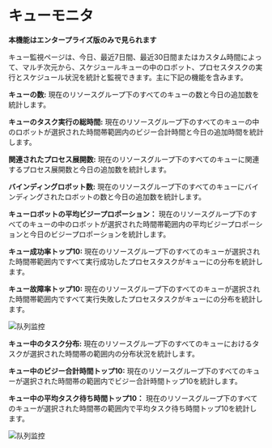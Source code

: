 # キューモニタ


**本機能はエンタープライズ版のみで見られます**

キュー監視ページは、今日、最近7日間、最近30日間またはカスタム時間によって、マルチ次元から、スケジュールキューの中のロボット、プロセスタスクの実行とスケジュール状況を統計と監視できます。主に下記の機能を含みます。


**キューの数:** 現在のリソースグループ下のすべてのキューの数と今日の追加数を統計します。

**キューのタスク実行の総時間:** 現在のリソースグループ下のすべてのキューの中のロボットが選択された時間帯範囲内のビジー合計時間と今日の追加時間を統計します。


**関連されたプロセス展開数:** 現在のリソースグループ下のすべてのキューに関連するプロセス展開数と今日の追加数を統計します。

**バインディングロボット数:** 現在のリソースグループ下のすべてのキューにバインディングされたロボットの数と今日の追加数を統計します。

**キューロボットの平均ビジープロポーション：** 現在のリソースグループ下のすべてのキューの中のロボットが選択された時間帯範囲内の平均ビジープロポーションと今日のビジープロポーションを統計します。


**キュー成功率トップ10:** 現在のリソースグループ下のすべてのキューが選択された時間帯範囲内ですべて実行成功したプロセスタスクがキューにの分布を統計します。


**キュー故障率トップ10:** 現在のリソースグループ下のすべてのキューが選択された時間帯範囲内ですべて実行失敗したプロセスタスクがキューにの分布を統計します。

![队列监控](https://docimages.blob.core.chinacloudapi.cn/images/Console/%E4%BB%AA%E8%A1%A8%E7%9B%98/queuedashboard1.png)


**キュー中のタスク分布:** 現在のリソースグループ下のすべてのキューにおけるタスクが選択された時間帯の範囲内の分布状況を統計します。

**キュー中のビジー合計時間トップ10:** 現在のリソースグループ下のすべてのキューが選択された時間帯の範囲内でビジー合計時間トップ10を統計します。

**キュー中の平均タスク待ち時間トップ10：** 現在のリソースグループ下のすべてのキューが選択された時間帯の範囲内で平均タスク待ち時間トップ10を統計します。


![队列监控](https://docimages.blob.core.chinacloudapi.cn/images/Console/%E4%BB%AA%E8%A1%A8%E7%9B%98/queuedashboard2.png)
